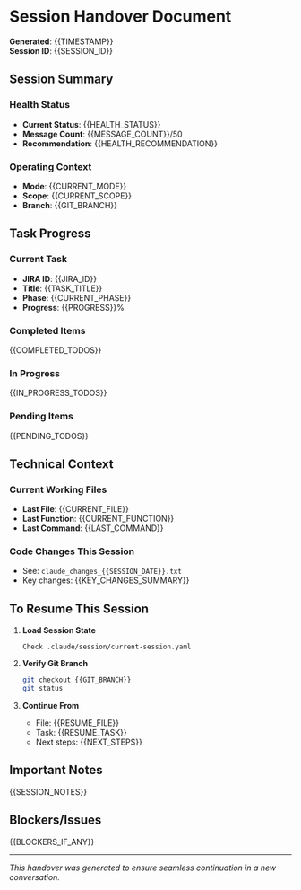 # Session Handover Document

**Generated**: {{TIMESTAMP}}  
**Session ID**: {{SESSION_ID}}

## Session Summary

### Health Status
- **Current Status**: {{HEALTH_STATUS}}
- **Message Count**: {{MESSAGE_COUNT}}/50
- **Recommendation**: {{HEALTH_RECOMMENDATION}}

### Operating Context
- **Mode**: {{CURRENT_MODE}}
- **Scope**: {{CURRENT_SCOPE}}
- **Branch**: {{GIT_BRANCH}}

## Task Progress

### Current Task
- **JIRA ID**: {{JIRA_ID}}
- **Title**: {{TASK_TITLE}}
- **Phase**: {{CURRENT_PHASE}}
- **Progress**: {{PROGRESS}}%

### Completed Items
{{COMPLETED_TODOS}}

### In Progress
{{IN_PROGRESS_TODOS}}

### Pending Items
{{PENDING_TODOS}}

## Technical Context

### Current Working Files
- **Last File**: {{CURRENT_FILE}}
- **Last Function**: {{CURRENT_FUNCTION}}
- **Last Command**: {{LAST_COMMAND}}

### Code Changes This Session
- See: `claude_changes_{{SESSION_DATE}}.txt`
- Key changes:
{{KEY_CHANGES_SUMMARY}}

## To Resume This Session

1. **Load Session State**
   ```
   Check .claude/session/current-session.yaml
   ```

2. **Verify Git Branch**
   ```bash
   git checkout {{GIT_BRANCH}}
   git status
   ```

3. **Continue From**
   - File: {{RESUME_FILE}}
   - Task: {{RESUME_TASK}}
   - Next steps: {{NEXT_STEPS}}

## Important Notes
{{SESSION_NOTES}}

## Blockers/Issues
{{BLOCKERS_IF_ANY}}

---
*This handover was generated to ensure seamless continuation in a new conversation.*